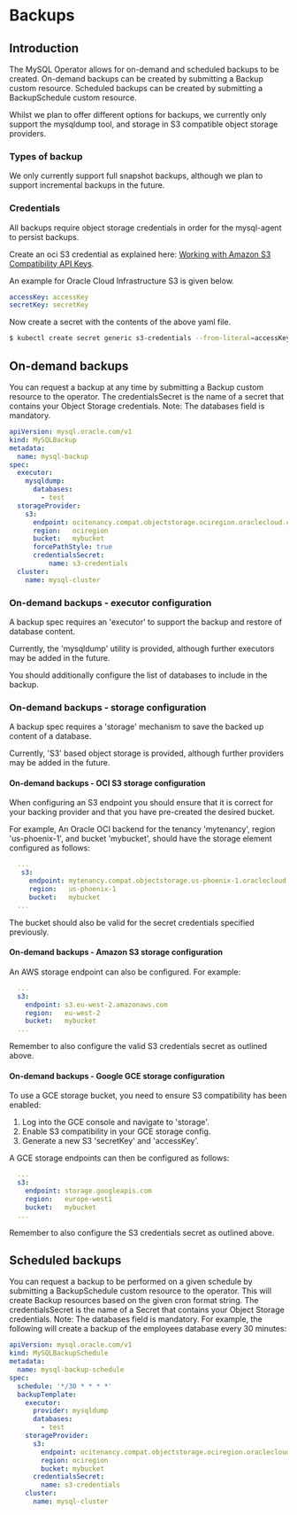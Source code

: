 # Backups

## Introduction

The MySQL Operator allows for on-demand and scheduled backups to be created.
On-demand backups can be created by submitting a Backup custom resource.
Scheduled backups can be created by submitting a BackupSchedule custom resource.

Whilst we plan to offer different options for backups, we currently only support
the mysqldump tool, and storage in S3 compatible object storage providers.

### Types of backup

We only currently support full snapshot backups, although we plan to support
incremental backups in the future.

### Credentials

All backups require object storage credentials in order for the mysql-agent to
persist backups.

Create an oci S3 credential as explained here: [Working with Amazon S3 Compatibility API Keys](https://docs.us-phoenix-1.oraclecloud.com/Content/Identity/Tasks/managingcredentials.htm#To4).

An example for Oracle Cloud Infrastructure S3 is given below.

```yaml
accessKey: accessKey
secretKey: secretKey
```

Now create a secret with the contents of the above yaml file.

```bash
$ kubectl create secret generic s3-credentials --from-literal=accessKey=${S3_ACCESS_KEY} --from-literal=secretKey=${S3_SECRET_KEY}
```

## On-demand backups

You can request a backup at any time by submitting a Backup custom resource to the
operator. The credentialsSecret is the name of a secret that contains your Object
Storage credentials. Note: The databases field is mandatory.

```yaml
apiVersion: mysql.oracle.com/v1
kind: MySQLBackup
metadata:
  name: mysql-backup
spec:
  executor:
    mysqldump:
      databases:
        - test
  storageProvider:
    s3:
      endpoint: ocitenancy.compat.objectstorage.ociregion.oraclecloud.com
      region:   ociregion
      bucket:   mybucket
      forcePathStyle: true
      credentialsSecret:
          name: s3-credentials
  cluster:
    name: mysql-cluster
```

### On-demand backups - executor configuration

A backup spec requires an 'executor' to support the backup and restore of
database content.

Currently, the 'mysqldump' utility is provided, although further executors may
be added in the future.

You should additionally configure the list of databases to include in the
backup.

### On-demand backups - storage configuration

A backup spec requires a 'storage' mechanism to save the backed up
content of a database.

Currently, 'S3' based object storage is provided, although further providers
may be added in the future.

#### On-demand backups - OCI S3 storage configuration

When configuring an S3 endpoint you should ensure that it is correct for your
backing provider and that you have pre-created the desired bucket.

For example, An Oracle OCI backend for the tenancy 'mytenancy', region
'us-phoenix-1', and bucket 'mybucket', should have the storage element
configured as follows:

```yaml
  ...
   s3:
     endpoint: mytenancy.compat.objectstorage.us-phoenix-1.oraclecloud.com
     region:   us-phoenix-1
     bucket:   mybucket
  ...
```

The bucket should also be valid for the secret credentials specified previously.

#### On-demand backups - Amazon S3 storage configuration

An AWS storage endpoint can also be configured. For example:

```yaml
  ...
  s3:
    endpoint: s3.eu-west-2.amazonaws.com
    region:   eu-west-2
    bucket:   mybucket
  ...
```

Remember to also configure the valid S3 credentials secret as outlined above.

#### On-demand backups - Google GCE storage configuration

To use a GCE storage bucket, you need to ensure S3 compatibility has been enabled:

1. Log into the GCE console and navigate to 'storage'.
2. Enable S3 compatibility in your GCE storage config.
3. Generate a new S3 'secretKey' and 'accessKey'.

A GCE storage endpoints can then be configured as follows:

```yaml
  ...
  s3:
    endpoint: storage.googleapis.com
    region:   europe-west1
    bucket:   mybucket
  ...
```

Remember to also configure the S3 credentials secret as outlined above.

## Scheduled backups

You can request a backup to be performed on a given schedule by submitting a
BackupSchedule custom resource to the operator. This will create Backup
resources based on the given cron format string. The credentialsSecret is the
name of a Secret that contains your Object Storage credentials. Note: The
databases field is mandatory. For example, the following will create a backup of
the employees database every 30 minutes:

```yaml
apiVersion: mysql.oracle.com/v1
kind: MySQLBackupSchedule
metadata:
  name: mysql-backup-schedule
spec:
  schedule: '*/30 * * * *'
  backupTemplate:
    executor:
      provider: mysqldump
      databases:
        - test
    storageProvider:
      s3:
        endpoint: ocitenancy.compat.objectstorage.ociregion.oraclecloud.com
        region: ociregion
        bucket: mybucket
      credentialsSecret:
        name: s3-credentials
    cluster:
      name: mysql-cluster
```
